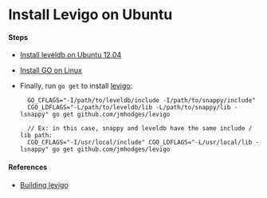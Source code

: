 # Install Levigo on Ubuntu

#### Steps
* [Install leveldb on Ubuntu 12.04](https://github.com/northbright/Notes/blob/master/leveldb/install-leveldb-on-ubuntu-12.04.md)

* [Install GO on Linux](https://github.com/northbright/Notes/blob/master/Golang/Install/Install_GO_on_Linux.md)

* Finally, run `go get` to install [levigo](https://github.com/jmhodges/levigo):  

        GO_CFLAGS="-I/path/to/leveldb/include -I/path/to/snappy/include"
        CGO_LDFLAGS="-L/path/to/leveldb/lib -L/path/to/snappy/lib -lsnappy" go get github.com/jmhodges/levigo

        // Ex: in this case, snappy and leveldb have the same include / lib path:
        CGO_CFLAGS="-I/usr/local/include" CGO_LDFLAGS="-L/usr/local/lib -lsnappy" go get github.com/jmhodges/levigo

#### References
* [Building levigo](https://github.com/jmhodges/levigo#building)

        
